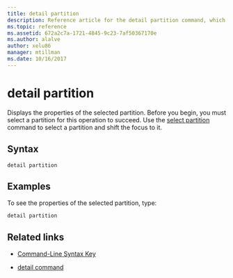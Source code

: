```yaml
---
title: detail partition
description: Reference article for the detail partition command, which displays the properties of the selected partition.
ms.topic: reference
ms.assetid: 672a2c7a-1721-4845-9c23-7af50367170e
ms.author: alalve
author: xelu86
manager: mtillman
ms.date: 10/16/2017
---
```


# detail partition

Displays the properties of the selected partition. Before you begin, you must select a partition for this operation to succeed. Use the [select partition](select-partition.md) command to select a partition and shift the focus to it.

## Syntax

```
detail partition
```

## Examples

To see the properties of the selected partition, type:

```
detail partition
```

## Related links

- [Command-Line Syntax Key](command-line-syntax-key.md)

- [detail command](detail.md)
